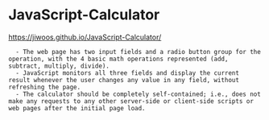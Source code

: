 # JavaScript-Calculator

https://jiwoos.github.io/JavaScript-Calculator/

      - The web page has two input fields and a radio button group for the operation, with the 4 basic math operations represented (add, subtract, multiply, divide).
      - JavaScript monitors all three fields and display the current result whenever the user changes any value in any field, without refreshing the page.
      - The calculator should be completely self-contained; i.e., does not make any requests to any other server-side or client-side scripts or web pages after the initial page load.
